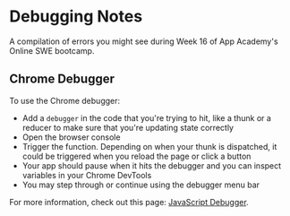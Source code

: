 # Debugging Notes

A compilation of errors you might see during Week 16 of App Academy's Online SWE
bootcamp.

## Chrome Debugger

To use the Chrome debugger:

* Add a `debugger` in the code that you're trying to hit, like a thunk or a
    reducer to make sure that you're updating state correctly
* Open the browser console
* Trigger the function. Depending on when your thunk is dispatched, it could be
    triggered when you reload the page or click a button
* Your app should pause when it hits the debugger and you can inspect variables
    in your Chrome DevTools
* You may step through or continue using the debugger menu bar

For more information, check out this page: [JavaScript Debugger].

[JavaScript Debugger]: https://javascript.info/debugging-chrome
